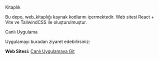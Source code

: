 Kitaplık

Bu depo, web_kitaplığı kaynak kodlarını içermektedir. Web sitesi React + Vite ve TailwindCSS ile oluşturulmuştur.

Canlı Uygulama

Uygulamayı buradan ziyaret edebilirsiniz:

**Web Sitesi:** [Canlı Uygulamaya Git](https://kitap-listesi.vercel.app/)

